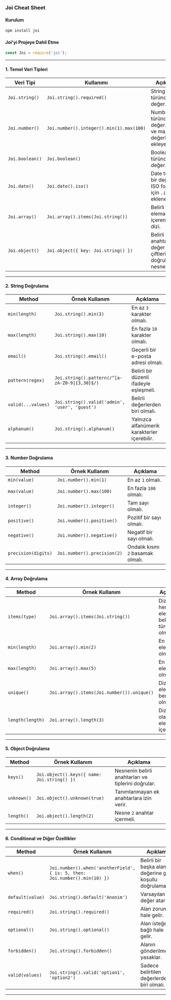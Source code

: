 
### Joi Cheat Sheet

#### Kurulum

```bash
npm install joi
```

#### Joi'yi Projeye Dahil Etme

```javascript
const Joi = require('joi');
```

---

#### 1. Temel Veri Tipleri

| Veri Tipi      | Kullanımı                                  | Açıklama                                    |
|----------------|--------------------------------------------|---------------------------------------------|
| `Joi.string()` | `Joi.string().required()`                  | String türünde bir değer.                   |
| `Joi.number()` | `Joi.number().integer().min(1).max(100)`   | Number türünde bir değer. Min ve max değerler ekleyebilirsin. |
| `Joi.boolean()`| `Joi.boolean()`                            | Boolean türünde bir değer.                  |
| `Joi.date()`   | `Joi.date().iso()`                         | Date türünde bir değer. ISO formatı için `.iso()` eklenebilir. |
| `Joi.array()`  | `Joi.array().items(Joi.string())`          | Belirli türde elemanlar içeren bir dizi.    |
| `Joi.object()` | `Joi.object({ key: Joi.string() })`        | Belirli anahtar-değer çiftlerini doğrulayan nesne. |

---

#### 2. String Doğrulama

| Method                | Örnek Kullanım                                       | Açıklama                                             |
|-----------------------|------------------------------------------------------|------------------------------------------------------|
| `min(length)`         | `Joi.string().min(3)`                                 | En az `3` karakter olmalı.                            |
| `max(length)`         | `Joi.string().max(10)`                                | En fazla `10` karakter olmalı.                        |
| `email()`             | `Joi.string().email()`                                | Geçerli bir e-posta adresi olmalı.                    |
| `pattern(regex)`      | `Joi.string().pattern(/^[a-zA-Z0-9]{3,30}$/)`          | Belirli bir düzenli ifadeyle eşleşmeli.               |
| `valid(...values)`    | `Joi.string().valid('admin', 'user', 'guest')`        | Belirli değerlerden biri olmalı.                      |
| `alphanum()`          | `Joi.string().alphanum()`                             | Yalnızca alfanümerik karakterler içerebilir.          |

---

#### 3. Number Doğrulama

| Method                | Örnek Kullanım                                       | Açıklama                                             |
|-----------------------|------------------------------------------------------|------------------------------------------------------|
| `min(value)`          | `Joi.number().min(1)`                                 | En az `1` olmalı.                                    |
| `max(value)`          | `Joi.number().max(100)`                               | En fazla `100` olmalı.                               |
| `integer()`           | `Joi.number().integer()`                              | Tam sayı olmalı.                                     |
| `positive()`          | `Joi.number().positive()`                             | Pozitif bir sayı olmalı.                             |
| `negative()`          | `Joi.number().negative()`                             | Negatif bir sayı olmalı.                             |
| `precision(digits)`   | `Joi.number().precision(2)`                           | Ondalık kısmı `2` basamak olmalı.                    |

---

#### 4. Array Doğrulama

| Method                | Örnek Kullanım                                       | Açıklama                                             |
|-----------------------|------------------------------------------------------|------------------------------------------------------|
| `items(type)`         | `Joi.array().items(Joi.string())`                     | Dizinin her elemanı belirli bir türde olmalı.         |
| `min(length)`         | `Joi.array().min(2)`                                  | En az `2` eleman olmalı.                             |
| `max(length)`         | `Joi.array().max(5)`                                  | En fazla `5` eleman olmalı.                          |
| `unique()`            | `Joi.array().items(Joi.number()).unique()`            | Dizi elemanları benzersiz olmalı.                    |
| `length(length)`      | `Joi.array().length(3)`                               | Dizi tam olarak `3` eleman içermeli.                 |

---

#### 5. Object Doğrulama

| Method                | Örnek Kullanım                                       | Açıklama                                             |
|-----------------------|------------------------------------------------------|------------------------------------------------------|
| `keys()`              | `Joi.object().keys({ name: Joi.string() })`           | Nesnenin belirli anahtarları ve tiplerini doğrular.  |
| `unknown()`           | `Joi.object().unknown(true)`                          | Tanımlanmayan ek anahtarlara izin verir.             |
| `length()`            | `Joi.object().length(2)`                              | Nesne `2` anahtar içermeli.                          |

---

#### 6. Conditional ve Diğer Özellikler

| Method                | Örnek Kullanım                                       | Açıklama                                             |
|-----------------------|------------------------------------------------------|------------------------------------------------------|
| `when()`              | `Joi.number().when('anotherField', { is: 5, then: Joi.number().min(10) })` | Belirli bir başka alanın değerine göre koşullu doğrulama. |
| `default(value)`      | `Joi.string().default('Anonim')`                      | Varsayılan değer atar.                               |
| `required()`          | `Joi.string().required()`                             | Alan zorunlu hale gelir.                             |
| `optional()`          | `Joi.string().optional()`                             | Alan isteğe bağlı hale gelir.                        |
| `forbidden()`         | `Joi.string().forbidden()`                            | Alanın gönderilmesini yasaklar.                      |
| `valid(values)`       | `Joi.string().valid('option1', 'option2')`            | Sadece belirtilen değerlerden biri olmalı.           |

---
